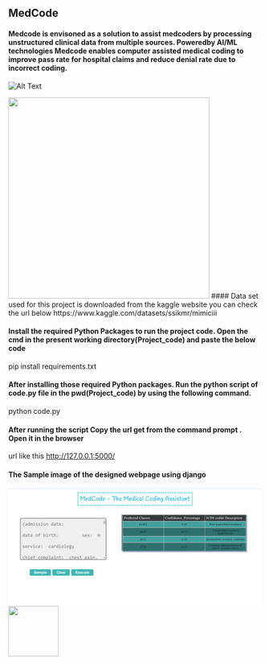 ## MedCode
#### Medcode is envisoned as a solution to assist medcoders by processing unstructured clinical data from multiple sources. Poweredby AI/ML technologies Medcode enables computer assisted medical coding to improve pass rate for hospital claims and reduce denial rate due to incorrect coding.

![Alt Text](https://aics.asus.com/wp-content/uploads/2021/05/Miraico_editing2-05-1024x802.png)

<img src="https://www.pinclipart.com/picdir/middle/522-5226450_transparent-thank-you-clipart-thank-you-nhs-poster.png" width="400" height="400">
#### Data set used for this project is downloaded from the kaggle website you can check the url below
https://www.kaggle.com/datasets/ssikmr/mimiciii

#### Install the required Python Packages to run the project code. Open the cmd in the present working directory(Project_code) and paste the below code
pip install requirements.txt

####  After installing those required Python packages. Run the python script of code.py file in the pwd(Project_code) by using the following command.
python code.py

####  After running the script Copy the url get from the command prompt . Open it in the browser
url like this http://127.0.0.1:5000/ 



####  The Sample image of the designed webpage using django


<img src="Sample_webpage_pic.png" >


<img src="https://www.pinclipart.com/picdir/middle/522-5226450_transparent-thank-you-clipart-thank-you-nhs-poster.png" width="100" height="100">

